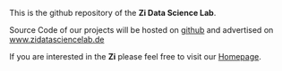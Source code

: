 This is the github repository of the **Zi Data Science Lab**. 

Source Code of our projects will be hosted on [github](https://github.com/zidatalab/) and advertised on www.zidatasciencelab.de

If you are interested in the **Zi** please feel free to visit our [Homepage](https://www.zi.de). 
